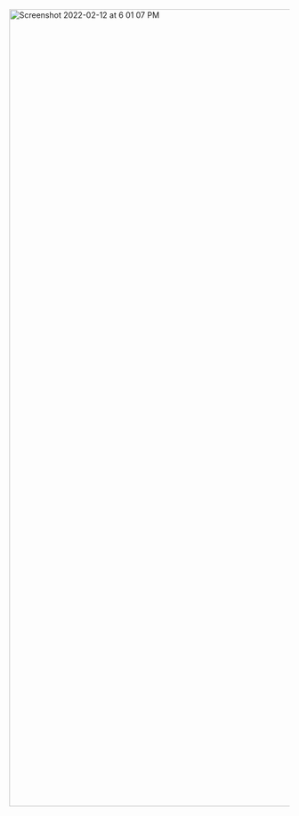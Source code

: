 


<img width="1432" alt="Screenshot 2022-02-12 at 6 01 07 PM" src="https://user-images.githubusercontent.com/39347063/153711400-42211933-0671-4500-b9d1-fcb87606e0f7.png">
